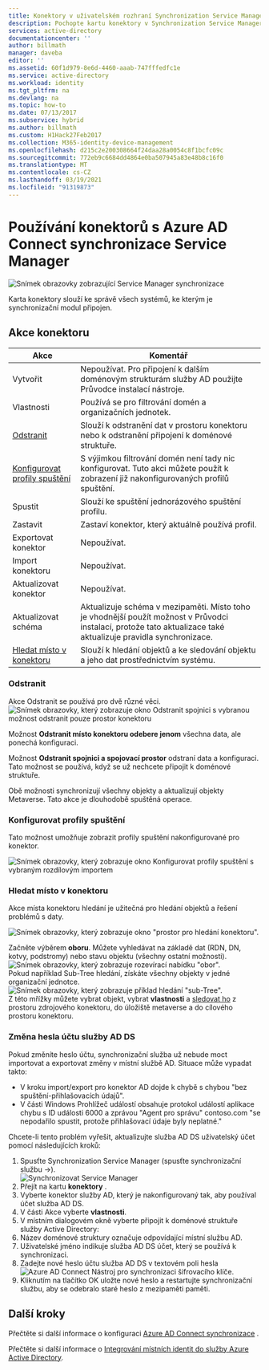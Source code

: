 ```yaml
---
title: Konektory v uživatelském rozhraní Synchronization Service Manager Azure AD | Microsoft Docs
description: Pochopte kartu konektory v Synchronization Service Manager pro Azure AD Connect.
services: active-directory
documentationcenter: ''
author: billmath
manager: daveba
editor: ''
ms.assetid: 60f1d979-8e6d-4460-aaab-747fffedfc1e
ms.service: active-directory
ms.workload: identity
ms.tgt_pltfrm: na
ms.devlang: na
ms.topic: how-to
ms.date: 07/13/2017
ms.subservice: hybrid
ms.author: billmath
ms.custom: H1Hack27Feb2017
ms.collection: M365-identity-device-management
ms.openlocfilehash: d215c2e200308664f24daa28a0054c8f1bcfc09c
ms.sourcegitcommit: 772eb9c6684dd4864e0ba507945a83e48b8c16f0
ms.translationtype: MT
ms.contentlocale: cs-CZ
ms.lasthandoff: 03/19/2021
ms.locfileid: "91319873"
---
```

# <a name="using-connectors-with-the-azure-ad-connect-sync-service-manager"></a>Používání konektorů s Azure AD Connect synchronizace Service Manager

![Snímek obrazovky zobrazující Service Manager synchronizace](./media/how-to-connect-sync-service-manager-ui-connectors/connectors.png)

Karta konektory slouží ke správě všech systémů, ke kterým je synchronizační modul připojen.

## <a name="connector-actions"></a>Akce konektoru
| Akce | Komentář |
| --- | --- |
| Vytvořit |Nepoužívat. Pro připojení k dalším doménovým strukturám služby AD použijte Průvodce instalací nástroje. |
| Vlastnosti |Používá se pro filtrování domén a organizačních jednotek. |
| [Odstranit](#delete) |Slouží k odstranění dat v prostoru konektoru nebo k odstranění připojení k doménové struktuře. |
| [Konfigurovat profily spuštění](#configure-run-profiles) |S výjimkou filtrování domén není tady nic konfigurovat. Tuto akci můžete použít k zobrazení již nakonfigurovaných profilů spuštění. |
| Spustit |Slouží ke spuštění jednorázového spuštění profilu. |
| Zastavit |Zastaví konektor, který aktuálně používá profil. |
| Exportovat konektor |Nepoužívat. |
| Import konektoru |Nepoužívat. |
| Aktualizovat konektor |Nepoužívat. |
| Aktualizovat schéma |Aktualizuje schéma v mezipaměti. Místo toho je vhodnější použít možnost v Průvodci instalací, protože tato aktualizace také aktualizuje pravidla synchronizace. |
| [Hledat místo v konektoru](#search-connector-space) |Slouží k hledání objektů a ke sledování objektu a jeho dat prostřednictvím systému. |

### <a name="delete"></a>Odstranit
Akce Odstranit se používá pro dvě různé věci.  
![Snímek obrazovky, který zobrazuje okno Odstranit spojnici s vybranou možnost odstranit pouze prostor konektoru](./media/how-to-connect-sync-service-manager-ui-connectors/connectordelete.png)

Možnost **Odstranit místo konektoru odebere jenom** všechna data, ale ponechá konfiguraci.

Možnost **Odstranit spojnici a spojovací prostor** odstraní data a konfiguraci. Tato možnost se používá, když se už nechcete připojit k doménové struktuře.

Obě možnosti synchronizují všechny objekty a aktualizují objekty Metaverse. Tato akce je dlouhodobě spuštěná operace.

### <a name="configure-run-profiles"></a>Konfigurovat profily spuštění
Tato možnost umožňuje zobrazit profily spuštění nakonfigurované pro konektor.

![Snímek obrazovky, který zobrazuje okno Konfigurovat profily spuštění s vybraným rozdílovým importem](./media/how-to-connect-sync-service-manager-ui-connectors/configurerunprofiles.png)

### <a name="search-connector-space"></a>Hledat místo v konektoru
Akce místa konektoru hledání je užitečná pro hledání objektů a řešení problémů s daty.

![Snímek obrazovky, který zobrazuje okno "prostor pro hledání konektoru".](./media/how-to-connect-sync-service-manager-ui-connectors/cssearch.png)

Začněte výběrem **oboru**. Můžete vyhledávat na základě dat (RDN, DN, kotvy, podstromy) nebo stavu objektu (všechny ostatní možnosti).  
![Snímek obrazovky, který zobrazuje rozevírací nabídku "obor".](./media/how-to-connect-sync-service-manager-ui-connectors/cssearchscope.png)  
Pokud například Sub-Tree hledání, získáte všechny objekty v jedné organizační jednotce.  
![Snímek obrazovky, který zobrazuje příklad hledání "sub-Tree".](./media/how-to-connect-sync-service-manager-ui-connectors/cssearchsubtree.png)  
Z této mřížky můžete vybrat objekt, vybrat **vlastnosti** a [sledovat ho](tshoot-connect-object-not-syncing.md) z prostoru zdrojového konektoru, do úložiště metaverse a do cílového prostoru konektoru.

### <a name="changing-the-ad-ds-account-password"></a>Změna hesla účtu služby AD DS
Pokud změníte heslo účtu, synchronizační služba už nebude moct importovat a exportovat změny v místní službě AD.   Situace může vypadat takto:

- V kroku import/export pro konektor AD dojde k chybě s chybou "bez spuštění-přihlašovacích údajů".
- V části Windows Prohlížeč událostí obsahuje protokol událostí aplikace chybu s ID události 6000 a zprávou "Agent pro správu" contoso.com "se nepodařilo spustit, protože přihlašovací údaje byly neplatné."

Chcete-li tento problém vyřešit, aktualizujte služba AD DS uživatelský účet pomocí následujících kroků:


1. Spusťte Synchronization Service Manager (spusťte synchronizační službu →).
</br>![Synchronizovat Service Manager](./media/how-to-connect-sync-service-manager-ui-connectors/startmenu.png)
2. Přejít na kartu **konektory** .
3. Vyberte konektor služby AD, který je nakonfigurovaný tak, aby používal účet služba AD DS.
4. V části Akce vyberte **vlastnosti**.
5. V místním dialogovém okně vyberte připojit k doménové struktuře služby Active Directory:
6. Název doménové struktury označuje odpovídající místní službu AD.
7. Uživatelské jméno indikuje služba AD DS účet, který se používá k synchronizaci.
8. Zadejte nové heslo účtu služba AD DS v textovém poli hesla ![ Azure AD Connect Nástroj pro synchronizaci šifrovacího klíče.](./media/how-to-connect-sync-service-manager-ui-connectors/key6.png)
9. Kliknutím na tlačítko OK uložte nové heslo a restartujte synchronizační službu, aby se odebralo staré heslo z mezipaměti paměti.



## <a name="next-steps"></a>Další kroky
Přečtěte si další informace o konfiguraci [Azure AD Connect synchronizace](how-to-connect-sync-whatis.md) .

Přečtěte si další informace o [Integrování místních identit do služby Azure Active Directory](whatis-hybrid-identity.md).
